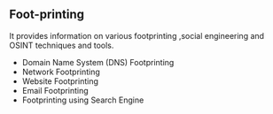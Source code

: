## Foot-printing
It provides information on various footprinting ,social engineering and OSINT techniques and tools.
+ Domain Name System (DNS) Footprinting
+  Network Footprinting
+  Website Footprinting
+  Email Footprinting
+  Footprinting using Search Engine





